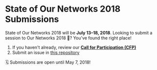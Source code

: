 # State of Our Networks 2018 Submissions

State of Our Networks 2018 will be **July 13–18, 2018**. Looking to submit a session to Our Networks 2018 📡? You've found the right place!

1. If you haven't already, review our [**Call for Participation (CFP)**](http://ournetworks.ca/)
1. Submit an issue in [this repository](https://github.com/ournetworks/2018-submissions/issues/new)

🗓 Submissions are open until May 7, 2018!
